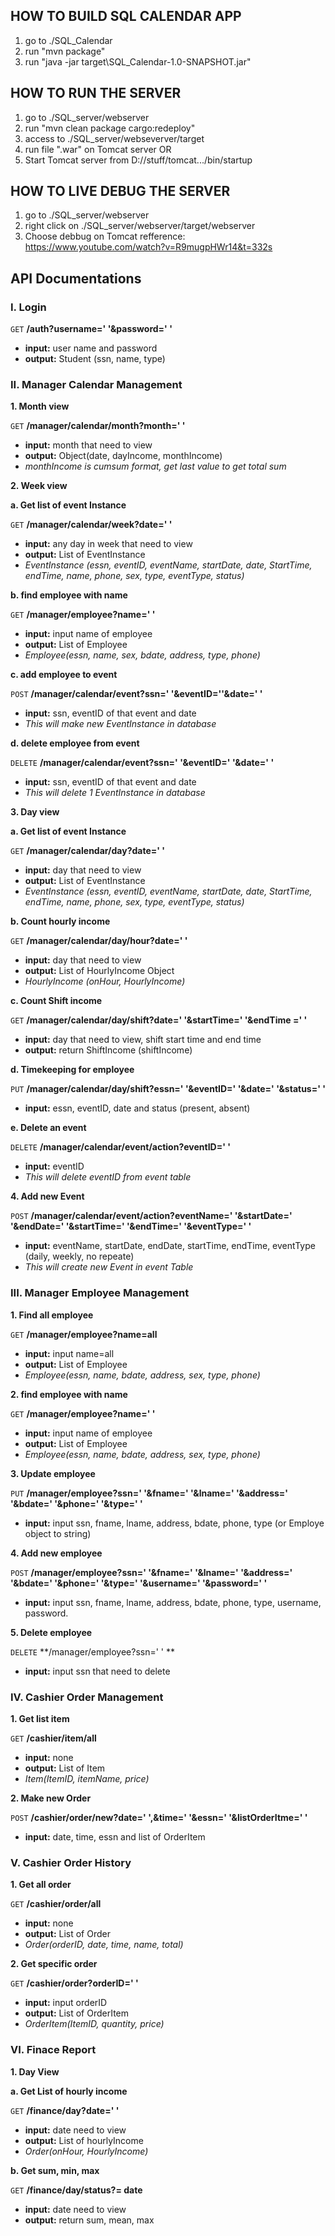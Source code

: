 ## HOW TO BUILD SQL CALENDAR APP
1. go to ./SQL_Calendar
2. run "mvn package"
3. run "java -jar target\SQL_Calendar-1.0-SNAPSHOT.jar"

## HOW TO RUN THE SERVER
1. go to ./SQL_server/webserver
2. run "mvn clean package cargo:redeploy"
3. access to ./SQL_server/webseverver/target
4. run file ".war" on Tomcat server
OR
3. Start Tomcat server from D://stuff/tomcat.../bin/startup


## HOW TO LIVE DEBUG THE SERVER
1. go to ./SQL_server/webserver
2. right click on ./SQL_server/webserver/target/webserver
3. Choose debbug on Tomcat
refference: https://www.youtube.com/watch?v=R9mugpHWr14&t=332s


## API Documentations

### I. Login

`GET` **/auth?username=' '&password=' '**
- **input:** user name and password
- **output:** Student (ssn, name, type)

### II. Manager Calendar Management

**1. Month view**

`GET` **/manager/calendar/month?month=' '**
- **input:** month that need to view
- **output:** Object(date, dayIncome, monthIncome)
- *monthIncome is cumsum format, get last value to get total sum*

**2. Week view**

**a. Get list of event Instance**

`GET` **/manager/calendar/week?date=' '**
- **input:** any day in week that need to view
- **output:** List of EventInstance 
-  *EventInstance (essn, eventID, eventName, startDate, date, StartTime, endTime, name, phone, sex, type, eventType, status)*

 **b. find employee with name**

`GET` **/manager/employee?name=' '**
- **input:** input name of employee
- **output:** List of Employee
-  *Employee(essn, name, sex, bdate, address, type, phone)*

**c. add employee to event**

`POST` **/manager/calendar/event?ssn=' '&eventID=''&date=' '**
- **input:** ssn, eventID of that event and date
- *This will make new EventInstance in database*

**d. delete employee from event**

`DELETE` **/manager/calendar/event?ssn=' '&eventID=' '&date=' '**
- **input:** ssn, eventID of that event and date
- *This will delete 1 EventInstance in database*

**3. Day view**

**a. Get list of event Instance**

`GET` **/manager/calendar/day?date=' '**
- **input:** day that need to view
- **output:** List of EventInstance 
-  *EventInstance (essn, eventID, eventName, startDate, date, StartTime, endTime, name, phone, sex, type, eventType, status)*

**b. Count hourly income**

`GET` **/manager/calendar/day/hour?date=' '**
- **input:** day that need to view
- **output:** List of HourlyIncome Object
-  *HourlyIncome (onHour, HourlyIncome)*

**c. Count Shift income**

`GET` **/manager/calendar/day/shift?date=' '&startTime=' '&endTime =' '**
- **input:** day that need to view, shift start time and end time
- **output:** return ShiftIncome (shiftIncome)

**d. Timekeeping for employee**

`PUT` **/manager/calendar/day/shift?essn=' '&eventID=' '&date=' '&status=' '**
- **input:** essn, eventID, date and status (present, absent)

**e. Delete an event**

`DELETE` **/manager/calendar/event/action?eventID=' '**
- **input:** eventID
- *This will delete eventID from event table*

**4. Add new Event**

`POST` **/manager/calendar/event/action?eventName=' '&startDate=' '&endDate=' '&startTime=' '&endTime=' '&eventType=' '**
- **input:** eventName, startDate, endDate, startTime, endTime, eventType (daily, weekly, no repeate)
- *This will create new Event in event Table*

### III. Manager Employee Management

 **1. Find all employee**

`GET` **/manager/employee?name=all**
- **input:** input name=all
- **output:** List of Employee
-  *Employee(essn, name,  bdate, address, sex, type, phone)*

 **2. find employee with name**

`GET` **/manager/employee?name=' '**
- **input:** input name of employee
- **output:** List of Employee
-  *Employee(essn, name,  bdate, address, sex, type, phone)*

 **3. Update employee**

`PUT` **/manager/employee?ssn=' '&fname=' '&lname=' '&address=' '&bdate=' '&phone=' '&type=' '**
- **input:** input ssn, fname, lname, address, bdate, phone, type (or Employe object to string)

 **4. Add new employee**

`POST` **/manager/employee?ssn=' '&fname=' '&lname=' '&address=' '&bdate=' '&phone=' '&type=' '&username=' '&password=' '**
- **input:** input ssn, fname, lname, address, bdate, phone, type, username, password.

 **5. Delete employee**

`DELETE` **/manager/employee?ssn=' ' **
- **input:** input ssn that need to delete

### IV. Cashier Order Management

 **1. Get list item**

 `GET` **/cashier/item/all**
 - **input:** none
- **output:** List of Item
-  *Item(ItemID, itemName,  price)*

 **2. Make new Order**

 `POST` **/cashier/order/new?date=' ',&time=' '&essn=' '&listOrderItme=' '**
 - **input:** date, time, essn and list of OrderItem

### V. Cashier Order History

 **1. Get all order**

`GET` **/cashier/order/all**
- **input:** none
- **output:** List of Order
-  *Order(orderID, date,  time, name, total)*

 **2. Get specific order**

`GET` **/cashier/order?orderID=' '**
- **input:** input orderID
- **output:** List of OrderItem
-  *OrderItem(ItemID, quantity,  price)*

### VI. Finace Report

 **1. Day View**
 
 **a. Get List of hourly income**

`GET` **/finance/day?date=' '**
- **input:** date need to view
- **output:** List of hourlyIncome
-  *Order(onHour, HourlyIncome)*

 **b. Get sum, min, max**
 
`GET` **/finance/day/status?= date**
- **input:** date need to view
- **output:** return sum, mean, max




